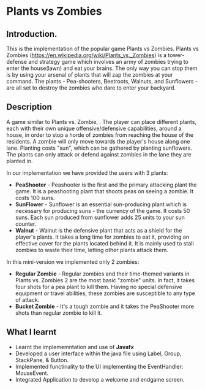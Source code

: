 # Plants vs Zombies 

## Introduction.
This is the implementation of the popular game Plants vs Zombies. Plants vs Zombies (https://en.wikipedia.org/wiki/Plants_vs._Zombies) is a tower-defense and strategy game which involves an army of zombies trying to enter the house(lawn) and eat your brains. The only way you can stop them is by using your arsenal of plants that will zap the zombies at your command. The plants - Pea-shooters, Beetroots, Walnuts, and Sunflowers - are all set to destroy the zombies who dare to enter your backyard.

## Description
A game similar to Plants vs. Zombie, . The player can place different plants, each with their own unique offensive/defensive capabilities, around a house, in order to stop a horde of zombies from reaching the house of the residents. A zombie will only move towards the player's house along one lane. Planting costs "sun", which can be gathered by planting sunflowers. The plants can only attack or defend against zombies in the lane they are planted in. 

In our implementation we have provided the users with 3 plants:

- **PeaShooter** - Peashooter is the first and the primary attacking plant the game. It is a peashooting plant that shoots peas on seeing a zombie. It costs 100 suns.
- **SunFlower** - Sunflower is an essential sun-producing plant which is necessary for producing suns - the currency of the game. It costs 50 suns. Each sun produced from sunflower adds 25 units to your sun counter.
- **Walnut** - Walnut is the defensive plant that acts as a shield for the player's plants. It takes a long time for zombies to eat it, providing an effective cover for the plants located behind it. It is mainly used to stall zombies to waste their time, letting other plants attack them.

In this mini-version we implemented only 2 zombies:

- **Regular Zombie** - Regular zombies and their time-themed variants in Plants vs. Zombies 2 are the most basic "zombie" units. In fact, it takes four shots for a pea plant to kill them. Having no special defensive equipment or travel abilities, these zombies are susceptible to any type of attack.
- **Bucket Zombie** - It's a tough zombie and it takes the PeaShooter more shots than regular zombie to kill it.


## What I learnt
- Learnt the implememntation and use of **Javafx** 
- Developed a user interface within the java file using Label, Group, StackPane, & Button.
- Implemented functinality to the UI implementing the EventHandler: MouseEvent.
- Integrated Application to develop a welcome and endgame screen.

